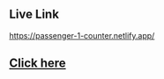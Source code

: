 ## Live Link
https://passenger-1-counter.netlify.app/
## [Click here](https://passenger-1-counter.netlify.app/)
